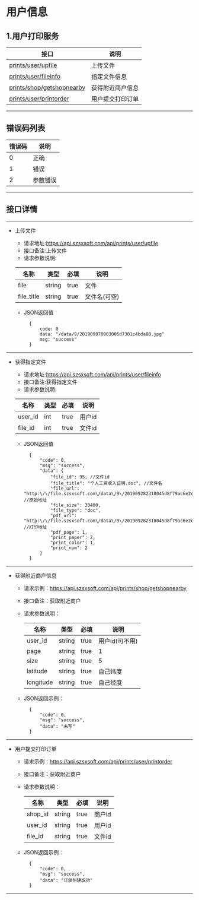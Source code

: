 # 用户信息
## 1.用户打印服务

|  接口  | 说明 |
|------ |----- |
|[prints/user/upfile](#upfile)| 上传文件 |
|[prints/user/fileinfo](#fileinfo)| 指定文件信息 |
|[prints/shop/getshopnearby](#getshopnearby)| 获得附近商户信息|
|[prints/user/printorder](#printorder)| 用户提交打印订单|



***
## 错误码列表
|  错误码  | 说明 |
|------ |----- |
|   0   | 正确 |
|   1   | 错误 |
|   2   | 参数错误|

***


## 接口详情

---

* <span id = "upfile">上传文件</span>

    * 请求地址:https://api.szsxsoft.com/api/prints/user/upfile
    * 接口备注:上传文件
    * 请求参数说明:
    
    | 名称 | 类型 | 必填 |说明|
    |----- |------| ---- |----|
    |file |string|true|文件|
    |file_title |string|true|文件名(可空)|
    
    * JSON返回值
                
            {
                code: 0
                data: "/data/9/201909070903005d7301c4bda88.jpg"
                msg: "success"
            }

---

* <span id = "fileinfo">获得指定文件</span>

    * 请求地址:https://api.szsxsoft.com/api/prints/user/fileinfo
    * 接口备注:获得指定文件
    * 请求参数说明:
    
    | 名称 | 类型 | 必填 |说明|
    |----- |------| ---- |----|
    |user_id |int|true|用户id |
    |file_id |int|true|文件id |
    
    * JSON返回值
                
            {
            	"code": 0,
            	"msg": "success",
            	"data": {
            		"file_id": 95, //文件id
            		"file_title": "个人工资收入证明.doc", //文件名
            		"file_url": "http:\/\/file.szsxsoft.com\/data\/9\/201909282318045d8f79ac6e2c7.doc", //原始地址
            		"file_size": 20480,
            		"file_type": "doc",
            		"pdf_url": "http:\/\/file.szsxsoft.com\/data\/9\/201909282318045d8f79ac6e2c7.pdf", //打印地址
            		"pdf_page": 1,
            		"print_paper": 2,
            		"print_color": 1,
            		"print_num": 2
            	}
            }

---


* <span id = "getshopnearby">获得附近商户信息</span>

    * 请求示例：https://api.szsxsoft.com/api/prints/shop/getshopnearby
    * 接口备注：获取附近商户
    * 请求参数说明：
    
        | 名称 | 类型 | 必填 |说明|
        |----- |------| ---- |----|
        |user_id |string|true|用户id(可不用)|
        |page |string|true|1|
        |size |string|true|5|
        |latitude |string|true|自己纬度|
        |longitude | string |true|自己经度|

    * JSON返回示例：
  
            {
                "code": 0,
                "msg": "success",
                "data": "未写"
            }
---


* <span id = "printorder">用户提交打印订单</span>

    * 请求示例：https://api.szsxsoft.com/api/prints/user/printorder
    * 接口备注：获取附近商户
    * 请求参数说明：
    
        | 名称 | 类型 | 必填 |说明|
        |----- |------| ---- |----|
        |shop_id |string|true|商户id|
        |user_id | string |true|用户id|
        |file_id | string |true|文件id|

    * JSON返回示例：
  
            {
                "code": 0,
                "msg": "success",
                "data": "订单创建成功"
            }
---




